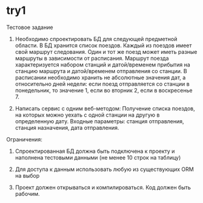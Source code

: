 # try1


Тестовое задание

1. Необходимо спроектировать БД для следующей предметной области.
В БД хранится список поездов. Каждый из поездов имеет свой маршрут следования. Один и тот же поезд может иметь разные маршруты в зависимости от расписания. Маршрут поезда характеризуется набором станций и датой/временем прибытия на станцию маршрута и датой/временем отправления со станции. В расписании необходимо хранить не абсолютные значения дат, а относительно дней недели: если поезд отправляется со станции в понедельник, то значение 1, если во вторник 2, если в воскресенье 7.


2. Написать сервис с одним веб-методом:
 Получение списка поездов, на которых можно уехать с одной станции на другую в определенную дату. Входные параметры: станция отправления, станция назначения, дата отправления.

Ограничения:

1. Спроектированная БД должна быть подключена к проекту и наполнена тестовыми данными (не менее 10 строк на таблицу)

2. Для доступа к данным использовать любую из существующих ORM на выбор

3. Проект должен открываться и компилироваться. Код должен быть рабочим.
